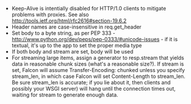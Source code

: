 * Keep-Alive is intentially disabled for HTTP/1.0 clients to mitigate problems with proxies. See also http://tools.ietf.org/html/rfc2616#section-19.6.2
* Header names are case-insensitive in req.get_header
* Set body to a byte string, as per PEP 333 - http://www.python.org/dev/peps/pep-0333/#unicode-issues - if it is textual, it's up to the app to set the proper media type
* If both body and stream are set, body will be used
* For streaming large items, assign a generator to resp.stream that yields data in reasonable chunk sizes (what's a reasonable size?). If stream is set, Falcon will assume Transfer-Encoding: chunked unless you specify stream\_len, in which case Falcon will set Content-Length to stream\_len. Be sure stream_len is accurate; if you lie about it, then clients and possibly your WSGI server) will hang until the connection times out, waiting for stream to generate enough data.



